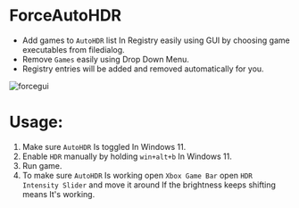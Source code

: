 # ForceAutoHDR


- Add games to `AutoHDR` list In Registry easily using GUI by choosing game executables from filedialog.
- Remove `Games` easily using Drop Down Menu.
- Registry entries will be added and removed automatically for you.



![forcegui](https://github.com/7gxycn08/ForceAutoHDR/assets/121936658/8f62b984-d146-4b3e-a8ea-8ce99d834f91)




# Usage:
1. Make sure `AutoHDR` Is toggled In Windows 11.
2. Enable `HDR` manually by holding `win+alt+b` In Windows 11.
3. Run game.
4. To make sure `AutoHDR` Is working open `Xbox Game Bar` open `HDR Intensity Slider` and move it around If the brightness keeps shifting means It's working.
